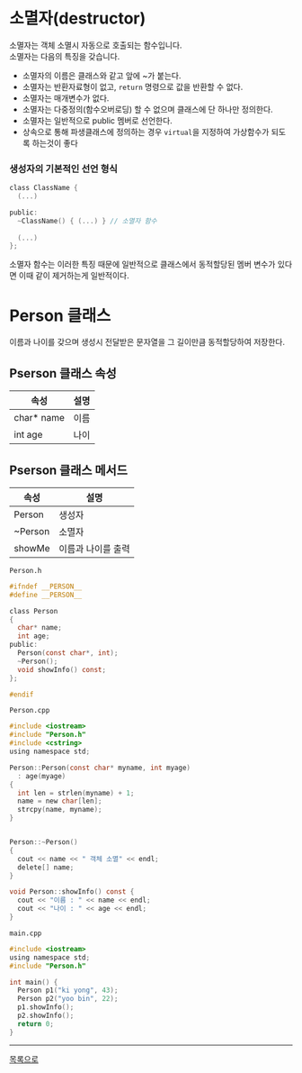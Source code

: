 # 소멸자(destructor)
소멸자는 객체 소멸시 자동으로 호출되는 함수입니다.  
소멸자는 다음의 특징을 갖습니다.

- 소멸자의 이름은 클래스와 같고 앞에 ~가 붙는다.
- 소멸자는 반환자료형이 없고, `return` 명령으로 값을 반환할 수 없다.
- 소멸자는 매개변수가 없다.
- 소멸자는 다중정의(함수오버로딩) 할 수 없으며 클래스에 단 하나만 정의한다.
- 소멸자는 일반적으로 public 멤버로 선언한다.
- 상속으로 통해 파생클래스에 정의하는 경우 `virtual`을 지정하여 가상함수가 되도록 하는것이 좋다

### 생성자의 기본적인 선언 형식

```c
class ClassName {
  (...)

public: 
  ~ClassName() { (...) } // 소멸자 함수
  
  (...)
};
```

소멸자 함수는 이러한 특징 때문에 일반적으로 클래스에서 동적할당된 멤버 변수가 있다면 이때 같이 제거하는게 일반적이다.

# Person 클래스 
이름과 나이를 갖으며 생성시 전달받은 문자열을 그 길이만큼 동적할당하여 저장한다.

## Pserson 클래스 속성

속성 | 설명
---|---
char* name | 이름
int age | 나이

## Pserson 클래스 메서드

속성 | 설명
---|---
Person | 생성자
~Person | 소멸자
showMe | 이름과 나이를 출력

`Person.h`
```c
#ifndef __PERSON__
#define __PERSON__

class Person
{
  char* name;
  int age;
public:
  Person(const char*, int);
  ~Person();
  void showInfo() const;
};

#endif
```

`Person.cpp`
```c
#include <iostream>
#include "Person.h"
#include <cstring>
using namespace std;

Person::Person(const char* myname, int myage)
  : age(myage)
{
  int len = strlen(myname) + 1;
  name = new char[len];
  strcpy(name, myname);
}


Person::~Person()
{
  cout << name << " 객체 소멸" << endl;
  delete[] name;
}

void Person::showInfo() const {
  cout << "이름 : " << name << endl;
  cout << "나이 : " << age << endl;
}
```

`main.cpp`
```c
#include <iostream>
using namespace std;
#include "Person.h"

int main() {
  Person p1("ki yong", 43);
  Person p2("yoo bin", 22);
  p1.showInfo();
  p2.showInfo();
  return 0;
}
```

---
[목록으로](https://github.com/moosin76/cpp_tutorial)